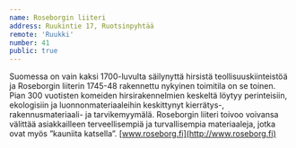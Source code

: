 ```yaml
---
name: Roseborgin liiteri
address: Ruukintie 17, Ruotsinpyhtää
remote: 'Ruukki'
number: 41
public: true
---
```

Suomessa on vain kaksi 1700-luvulta säilynyttä hirsistä teollisuuskiinteistöä ja Roseborgin liiterin 1745-48 rakennettu nykyinen toimitila on se toinen. Pian 300 vuotisten komeiden hirsirakennelmien keskeltä löytyy perinteisiin, ekologisiin ja luonnonmateriaaleihin keskittynyt kierrätys-, rakennusmateriaali- ja tarvikemyymälä. Roseborgin liiteri toivoo voivansa välittää asiakkailleen terveellisempiä ja turvallisempia materiaaleja, jotka ovat myös ”kauniita katsella”.
[www.roseborg.fi](http://www.roseborg.fi)
